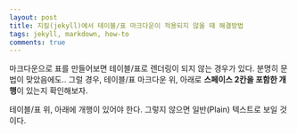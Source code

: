 ```yaml
---
layout: post
title: 지킬(jekyll)에서 테이블/표 마크다운이 적용되지 않을 때 해결방법
tags: jekyll, markdown, how-to
comments: true    
---
```

  
마크다운으로 표를 만들어보면 테이블/표로 렌더링이 되지 않는 경우가 있다. 분명히 문법이 맞았음에도.. 그럴 경우, 테이블/표 마크다운 위, 아래로 **스페이스 2칸을 포함한 개행**이 있는지 확인해보자. 
  
테이블/표 위, 아래에 개행이 있어야 한다. 그렇지 않으면 일반(Plain) 텍스트로 보일 것이다.
  